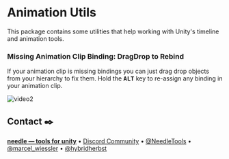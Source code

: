 # Animation Utils

This package contains some utilities that help working with Unity's timeline and animation tools.

### Missing Animation Clip Binding: DragDrop to Rebind
If your animation clip is missing bindings you can just drag drop objects from your hierarchy to fix them. Hold the <kbd>**ALT**</kbd> key to re-assign any binding in your animation clip.

![video2](https://user-images.githubusercontent.com/5083203/183306599-d8ad8696-4527-46a0-8edd-d719eebf14cf.gif)


## Contact ✒️
<b>[needle — tools for unity](https://needle.tools)</b> • 
[Discord Community](https://discord.needle.tools) • 
[@NeedleTools](https://twitter.com/NeedleTools) • 
[@marcel_wiessler](https://twitter.com/marcel_wiessler) • 
[@hybridherbst](https://twitter.com/hybridherbst)
